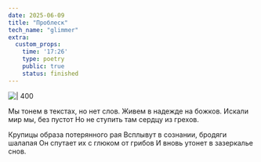 ```yaml
---
date: 2025-06-09
title: "Проблеск"
tech_name: "glimmer"
extra:
  custom_props:
    time: '17:26'
    type: poetry
    public: true
    status: finished
---
```


![ | 400](https://alchemmist.xyz/images/Pastedimage20250609172412.png)

Мы тонем в текстах, но нет слов.
Живем в надежде на божков.
Искали мир мы, без пустот
Но не ступить там сердцу из грехов.

Крупицы образа потерянного рая
Всплывут в сознании, бродяги шалапая
Он спутает их с глюком от грибов
И вновь утонет в зазеркалье снов.

